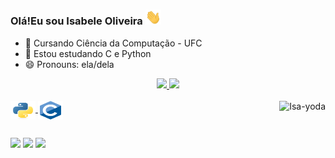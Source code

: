### Olá!Eu sou Isabele Oliveira <img src="https://github.com/LeonardoYz/LeonardoYz/blob/main/assets/Hi.gif" width="25"></h1>

- 🏫 Cursando Ciência da Computação - UFC
- 🌱 Estou estudando C e Python
- 😄 Pronouns: ela/dela


<div align="center">
  <a href="https://github.com/IsabeleOliveira">
  <img height="180em" src="https://github-readme-stats.vercel.app/api?username=IsabeleOliveira&show_icons=False&theme=dracula&include_all_commits=true&count_private=true"/>
  <img height="100em" src="https://github-readme-stats.vercel.app/api/top-langs/?username=IsabeleOliveira&layout=compact&langs_count=7&theme=dracula"/>
</div>
  
  <div style="display: inline_block"><br>
  <img align="center" alt="Isa-Python" height="30" width="40" src="https://raw.githubusercontent.com/devicons/devicon/master/icons/python/python-original.svg">
  <img align="center" alt="Isa-C" height="30" width="40" src="https://raw.githubusercontent.com/devicons/devicon/master/icons/c/c-original.svg">
  <img align="right"  alt="Isa-yoda" height="180" src="https://i.picasion.com/pic91/941495dfa0b66a34a43fdaf8921d731a.gif"
</div>

   ##
  
<div> 
  <a href="https://instagram.com/isaoliveirals" target="_blank"><img src="https://img.shields.io/badge/-Instagram-%23E4405F?style=for-the-badge&logo=instagram&logoColor=white" target="_blank"></a>
  <a href = "mailto:contatobeleoliveirals4@gmail.com"><img src="https://img.shields.io/badge/-Gmail-%23333?style=for-the-badge&logo=gmail&logoColor=red" target="_blank"></a>
  <a href="https://www.linkedin.com/in/isabele-oliveira-492788211/" target="_blank"><img src="https://img.shields.io/badge/-LinkedIn-%230077B5?style=for-the-badge&logo=linkedin&logoColor=white" target="_blank"></a> 
  
